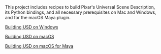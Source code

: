 
This project includes recipes to build Pixar's Universal Scene Description, its Python bindings, and all necessary prerequisites on Mac and Windows, and for the macOS Maya plugin.

[Building USD on Windows](https://github.com/vfxpro99/usd-build-club/wiki/USD-on-Windows)

[Building USD on macOS](https://github.com/vfxpro99/usd-build-club/wiki/USD-on-macOS)

[Building USD on macOS for Maya](https://github.com/vfxpro99/usd-build-club/wiki/USD-on-macOS-Maya)
